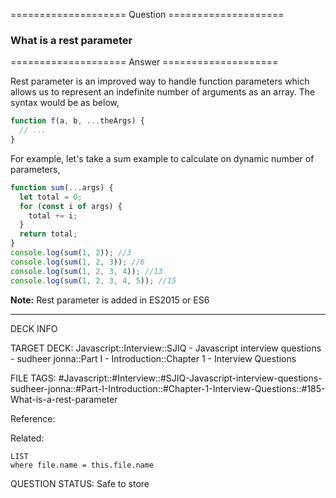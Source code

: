 ==================== Question ====================  

### What is a rest parameter  

==================== Answer ====================  

Rest parameter is an improved way to handle function parameters which allows us
to represent an indefinite number of arguments as an array. The syntax would be
as below,

```javascript
function f(a, b, ...theArgs) {
  // ...
}
```

For example, let's take a sum example to calculate on dynamic number of
parameters,

```javascript
function sum(...args) {
  let total = 0;
  for (const i of args) {
    total += i;
  }
  return total;
}
console.log(sum(1, 2)); //3
console.log(sum(1, 2, 3)); //6
console.log(sum(1, 2, 3, 4)); //13
console.log(sum(1, 2, 3, 4, 5)); //15
```

**Note:** Rest parameter is added in ES2015 or ES6

---

DECK INFO

TARGET DECK: Javascript::Interview::SJIQ - Javascript interview questions -
sudheer jonna::Part I - Introduction::Chapter 1 - Interview Questions

FILE TAGS:
#Javascript::#Interview::#SJIQ-Javascript-interview-questions-sudheer-jonna::#Part-I-Introduction::#Chapter-1-Interview-Questions::#185-What-is-a-rest-parameter

Reference:

Related:

```dataview
LIST
where file.name = this.file.name
```

QUESTION STATUS: Safe to store
